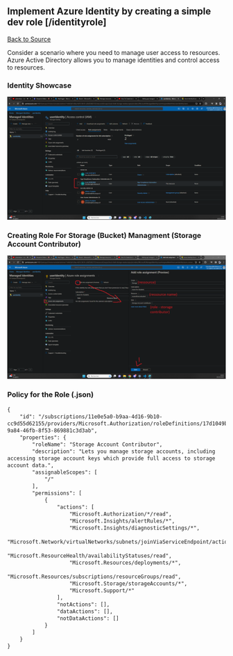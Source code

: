 ## Implement Azure Identity by creating a simple dev role [/identityrole]
[Back to Source](../README.md)

Consider a scenario where you need to manage user access to resources. Azure Active Directory allows you to manage identities and control access to resources.

### Identity Showcase

![Alt text](image-10.png)

### Creating Role For Storage (Bucket) Managment (Storage Account Contributor)

![Alt text](image-11.png)

### Policy for the Role (.json)

```
{
    "id": "/subscriptions/11e0e5a0-b9aa-4d16-9b10-cc9d55d62155/providers/Microsoft.Authorization/roleDefinitions/17d1049b-9a84-46fb-8f53-869881c3d3ab",
    "properties": {
        "roleName": "Storage Account Contributor",
        "description": "Lets you manage storage accounts, including accessing storage account keys which provide full access to storage account data.",
        "assignableScopes": [
            "/"
        ],
        "permissions": [
            {
                "actions": [
                    "Microsoft.Authorization/*/read",
                    "Microsoft.Insights/alertRules/*",
                    "Microsoft.Insights/diagnosticSettings/*",
                    "Microsoft.Network/virtualNetworks/subnets/joinViaServiceEndpoint/action",
                    "Microsoft.ResourceHealth/availabilityStatuses/read",
                    "Microsoft.Resources/deployments/*",
                    "Microsoft.Resources/subscriptions/resourceGroups/read",
                    "Microsoft.Storage/storageAccounts/*",
                    "Microsoft.Support/*"
                ],
                "notActions": [],
                "dataActions": [],
                "notDataActions": []
            }
        ]
    }
}
```